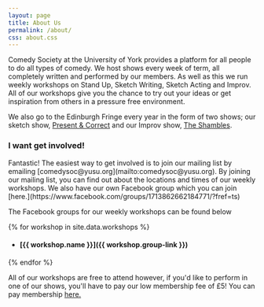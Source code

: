 ```yaml
---
layout: page
title: About Us
permalink: /about/
css: about.css
---
```


Comedy Society at the University of York provides a platform for all people to
do all types of comedy.
We host shows every week of term, all completely written and performed by our
members. As well as this we run weekly workshops on <span class="red">Stand Up,
Sketch Writing, Sketch Acting and Improv.</span> All of our workshops give you
the chance to try out your ideas or get inspiration from others in a <span
class="red">pressure free</span> environment.

We also go to the Edinburgh Fringe every year in the form of two shows; our
sketch show, [Present &
Correct](http://www.nouse.co.uk/2015/08/15/edinburgh-fringe-2015-review-present-and-correct/)
and our Improv show, [The Shambles]({{site.shambles_website}}).

<h3 class="red">I want get involved!</h3>
Fantastic! The easiest way to get involved is to join our mailing list by
emailing [comedysoc@yusu.org](mailto:comedysoc@yusu.org). By joining our
mailing list, you can find out about the locations and times of our weekly
workshops. We also have our own Facebook group which you can join
[here.](https://www.facebook.com/groups/1713862662184771/?fref=ts)

The Facebook groups for our weekly workshops can be found below

{% for workshop in site.data.workshops %}
- #### [{{ workshop.name }}]({{ workshop.group-link }})
{% endfor %}


All of our workshops are free to attend however, if you'd like to perform in
one of our shows, you'll have to pay our low membership fee of <span
class="red">£5!</span> You can pay membership
[here.](https://www.yusu.org/opportunities/societies/comedy-society)
